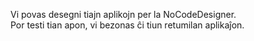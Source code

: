 Vi povas desegni tiajn aplikojn per la NoCodeDesigner.  
Por testi tian apon, vi bezonas ĉi tiun retumilan aplikaĵon.